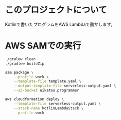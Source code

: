 # このプロジェクトについて
Kotlinで書いたプログラムをAWS Lambdaで動かします。

# AWS SAMでの実行
```sh
./gralew clean
./gradlew buildZip

sam package \
    --profile work \
    --template-file template.yaml \
    --output-template-file serverless-output.yaml \
    --s3-bucket eikatou.programmer

aws cloudformation deploy \
    --template-file serverless-output.yaml \
    --stack-name kotlinLambdaStack \
    --profile work
```
